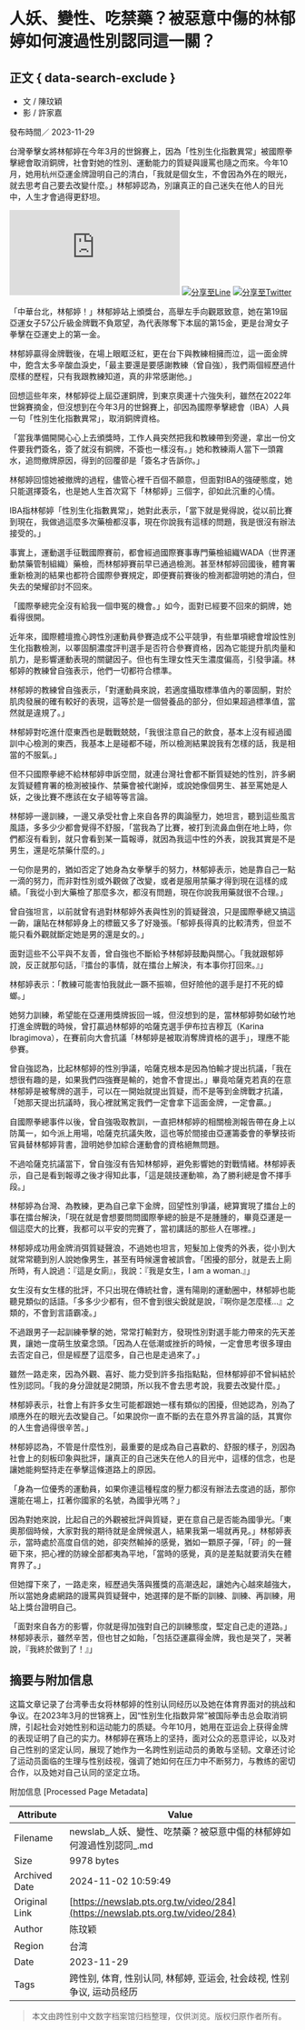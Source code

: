# 人妖、變性、吃禁藥？被惡意中傷的林郁婷如何渡過性別認同這一關？

## 正文 { data-search-exclude }


- 文 / 陳玟穎
- 影 / 許家嘉

發布時間／ 2023-11-29

台灣拳擊女將林郁婷在今年3月的世錦賽上，因為「性別生化指數異常」被國際拳擊總會取消銅牌，社會對她的性別、運動能力的質疑與謾罵也隨之而來。今年10月，她用杭州亞運金牌證明自己的清白，「我就是個女生，不會因為外在的眼光，就去思考自己要去改變什麼。」林郁婷認為，別讓真正的自己迷失在他人的目光中，人生才會過得更舒坦。

[![分享至Facebook](https://www.facebook.com/sharer/sharer.php?u=https%3A%2F%2Fnewslab.pts.org.tw%2Fvideo%2F284)](https://www.facebook.com/sharer/sharer.php?u=https%3A%2F%2Fnewslab.pts.org.tw%2Fvideo%2F284)
[![分享至Line](https://social-plugins.line.me/lineit/share?url=https%3A%2F%2Fnewslab.pts.org.tw%2Fvideo%2F284)](https://social-plugins.line.me/lineit/share?url=https%3A%2F%2Fnewslab.pts.org.tw%2Fvideo%2F284)
[![分享至Twitter](https://twitter.com/intent/tweet?url=https%3A%2F%2Fnewslab.pts.org.tw%2Fvideo%2F284)](https://twitter.com/intent/tweet?url=https%3A%2F%2Fnewslab.pts.org.tw%2Fvideo%2F284)

「中華台北，林郁婷！」林郁婷站上頒獎台，高舉左手向觀眾致意，她在第19屆亞運女子57公斤級金牌戰不負眾望，為代表隊奪下本屆的第15金，更是台灣女子拳擊在亞運史上的第一金。

林郁婷贏得金牌戰後，在場上眼眶泛紅，更在台下與教練相擁而泣，這一面金牌中，飽含太多辛酸血淚史，「最主要還是要感謝教練（曾自強），我們兩個經歷過什麼樣的歷程，只有我跟教練知道，真的非常感謝他。」

回想這些年來，林郁婷從上屆亞運銅牌，到東京奧運十六強失利，雖然在2022年世錦賽摘金，但沒想到在今年3月的世錦賽上，卻因為國際拳擊總會（IBA）人員一句「性別生化指數異常」，取消銅牌資格。

「當我準備開開心心上去頒獎時，工作人員突然把我和教練帶到旁邊，拿出一份文件要我們簽名，簽了就沒有銅牌，不簽也一樣沒有。」她和教練兩人當下一頭霧水，追問撤牌原因，得到的回覆卻是「簽名才告訴你。」

林郁婷回憶她被撤牌的過程，儘管心裡千百個不願意，但面對IBA的強硬態度，她只能選擇簽名，也是她人生首次寫下「林郁婷」三個字，卻如此沉重的心情。

IBA指林郁婷「性別生化指數異常」，她對此表示，「當下就是覺得說，從以前比賽到現在，我做過這麼多次藥檢都沒事，現在你說我有這樣的問題，我是很沒有辦法接受的。」

事實上，運動選手征戰國際賽前，都會經過國際賽事專門藥檢組織WADA（世界運動禁藥管制組織）藥檢，而林郁婷賽前早已通過檢測。甚至林郁婷回國後，體育署重新檢測的結果也都符合國際參賽規定，即便賽前賽後的檢測都證明她的清白，但失去的榮耀卻討不回來。

「國際拳總完全沒有給我一個申冤的機會。」如今，面對已經要不回來的銅牌，她看得很開。

近年來，國際體壇擔心跨性別運動員參賽造成不公平競爭，有些單項總會增設性別生化指數檢測，以睪固酮濃度評判選手是否符合參賽資格，因為它能提升肌肉量和肌力，是影響運動表現的關鍵因子。但也有生理女性天生濃度偏高，引發爭議。林郁婷的教練曾自強表示，他們一切都符合標準。

林郁婷的教練曾自強表示，「對運動員來說，若適度攝取標準值內的睪固酮，對於肌肉發展的確有較好的表現，這等於是一個營養品的部分，但如果超過標準值，當然就是違規了。」

林郁婷對吃進什麼東西也是戰戰兢兢，「我很注意自己的飲食，基本上沒有經過國訓中心檢測的東西，我基本上是碰都不碰，所以檢測結果說我有怎樣的話，我是相當的不服氣。」

但不只國際拳總不給林郁婷申訴空間，就連台灣社會都不斷質疑她的性別，許多網友質疑體育署的檢測被操作、禁藥會被代謝掉，或說她像個男生、甚至罵她是人妖，之後比賽不應該在女子組等等言論。

林郁婷一邊訓練，一邊又承受社會上來自各界的輿論壓力，她坦言，聽到這些風言風語，多多少少都會覺得不舒服，「當我為了比賽，被打到流鼻血倒在地上時，你們都沒有看到，就只會看到某一篇報導，就因為我這中性的外表，說我其實是不是男生，還是吃禁藥什麼的。」

一句你是男的，猶如否定了她身為女拳擊手的努力，林郁婷表示，她是靠自己一點一滴的努力，而非對性別或外觀做了改變，或者是服用禁藥才得到現在這樣的成績。「我從小到大藥檢了那麼多次，都沒有問題，現在你說我用藥就很不合理。」

曾自強坦言，以前就曾有過對林郁婷外表與性別的質疑聲浪，只是國際拳總又搞這一齣，讓貼在林郁婷身上的標籤又多了好幾張。「郁婷長得真的比較清秀，但並不能只看外觀就斷定她是男的還是女的。」

面對這些不公平與不友善，曾自強也不斷給予林郁婷鼓勵與關心。「我就跟郁婷說，反正就那句話，『擂台的事情，就在擂台上解決，有本事你打回來。』」

林郁婷表示：「教練可能害怕我就此一蹶不振嘛，但好險他的選手是打不死的蟑螂。」

她努力訓練，希望能在亞運用獎牌扳回一城，但沒想到的是，當林郁婷勢如破竹地打進金牌戰的時候，曾打贏過林郁婷的哈薩克選手伊布拉吉穆瓦（Karina Ibragimova），在賽前向大會抗議「林郁婷是被取消奪牌資格的選手」，理應不能參賽。

曾自強認為，比起林郁婷的性別爭議，哈薩克根本是因為怕輸才提出抗議，「我在想很有趣的是，如果我們四強賽是輸的，她會不會提出。」畢竟哈薩克若真的在意林郁婷是被奪牌的選手，可以在一開始就提出質疑，而不是等到金牌戰才抗議，「她那天提出抗議時，我心裡就篤定我們一定會拿下這面金牌，一定會贏。」

自國際拳總事件以後，曾自強吸取教訓，一直把林郁婷的相關檢測報告帶在身上以防萬一，如今派上用場，哈薩克抗議失敗，這也等於間接由亞運籌委會的拳擊技術官員替林郁婷背書，證明她參加綜合運動會的資格絕無問題。

不過哈薩克抗議當下，曾自強沒有告知林郁婷，避免影響她的對戰情緒。林郁婷表示，自己是看到報導之後才得知此事，「這是競技運動嘛，為了勝利總是會不擇手段。」

林郁婷為台灣、為教練，更為自己拿下金牌，回望性別爭議，總算實現了擂台上的事在擂台解決，「現在就是會想要問問國際拳總的臉是不是腫腫的，畢竟亞運是一個這麼大的比賽，我都可以平安的完賽了，當初講話的那些人在哪裡。」

林郁婷成功用金牌消弭質疑聲浪，不過她也坦言，短髮加上俊秀的外表，從小到大就常常聽到別人說她像男生，甚至有時候還會被誤會。「困擾的部分，就是去上廁所時，有人說過：『這是女廁』，我說：『我是女生，I am a woman.』」

女生沒有女生樣的批評，不只出現在傳統社會，還有陽剛的運動圈中，林郁婷也能聽見類似的話語。「多多少少都有，但不會到很尖銳就是說，『啊你是怎麼樣...』之類的，不會到言語霸凌。」

不過跟男子一起訓練拳擊的她，常常打輸對方，發現性別對選手能力帶來的先天差異，讓她一度萌生放棄念頭。「因為人在低潮或挫折的時候，一定會思考很多理由去否定自己，但是經歷了這麼多，自己也是走過來了。」

雖然一路走來，因為外觀、喜好、能力受到許多指指點點，但林郁婷卻不曾糾結於性別認同。「我的身分證就是2開頭，所以我不會去思考說，我要去改變什麼。」

林郁婷表示，社會上有許多女生可能都跟她一樣有類似的困擾，但她認為，別為了順應外在的眼光去改變自己。「如果說你一直不斷的去在意外界言論的話，其實你的人生會過得很辛苦。」

林郁婷認為，不管是什麼性別，最重要的是成為自己喜歡的、舒服的樣子，別因為社會上的刻板印象與批評，讓真正的自己迷失在他人的目光中，這樣的信念，也是讓她能夠堅持走在拳擊這條道路上的原因。

「身為一位優秀的運動員，如果你連這種程度的壓力都沒有辦法去度過的話，那你還能在場上，扛著你國家的名號，為國爭光嗎？」

因為對她來說，比起自己的外觀被批評與質疑，更在意自己是否能為國爭光。「東奧那個時候，大家對我的期待就是金牌候選人，結果我第一場就再見。」林郁婷表示，當時處於高度自信的她，卻突然輸掉的感覺，猶如一顆原子彈，「砰」的一聲砸下來，把心裡的防線全部都夷為平地，「當時的感覺，真的是差點就要消失在體育界了。」

但她撐下來了，一路走來，經歷過失落與獲獎的高潮迭起，讓她內心越來越強大，所以當她身處網路的謾罵與質疑聲中，她選擇的是不斷的訓練、訓練、再訓練，用站上獎台證明自己。

「面對來自各方的影響，你就是得加強對自己的訓練態度，堅定自己走的道路。」林郁婷表示，雖然辛苦，但也甘之如飴，「包括亞運贏得金牌，我也是哭了，哭著說，『我終於做到了！』」

## 摘要与附加信息

<!-- tcd_abstract -->
这篇文章记录了台湾拳击女将林郁婷的性别认同经历以及她在体育界面对的挑战和争议。在2023年3月的世锦赛上，因“性别生化指数异常”被国际拳击总会取消铜牌，引起社会对她性别和运动能力的质疑。今年10月，她用在亚运会上获得金牌的表现证明了自己的实力。林郁婷在赛场上的坚持，面对公众的恶意评论，以及对自己性别的坚定认同，展现了她作为一名跨性别运动员的勇敢与坚韧。文章还讨论了运动员面临的生理与性别歧视，强调了她如何在压力中不断努力，与教练的密切合作，以及她对自己认同的坚定立场。
<!-- tcd_abstract_end -->

附加信息 [Processed Page Metadata]

| Attribute       | Value                                  |
|-----------------|----------------------------------------|
| Filename        | newslab_人妖、變性、吃禁藥？被惡意中傷的林郁婷如何渡過性別認同_.md                             |
| Size            | 9978 bytes                           |
| Archived Date   | 2024-11-02 10:59:49                             |
| Original Link   | [https://newslab.pts.org.tw/video/284](https://newslab.pts.org.tw/video/284)                       |
| Author          | 陈玟颖                               |
| Region          | 台湾                               |
| Date            | 2023-11-29                                 |
| Tags            | 跨性别, 体育, 性别认同, 林郁婷, 亚运会, 社会歧视, 性别争议, 运动员经历                                 |
>
> 本文由跨性别中文数字档案馆归档整理，仅供浏览。版权归原作者所有。
>